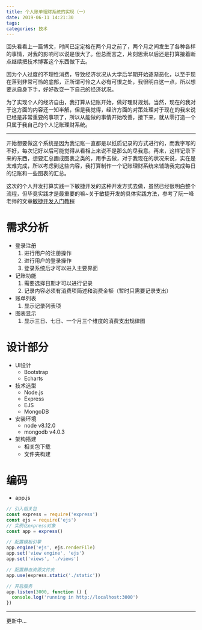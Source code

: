 ```yaml
---
title: 个人账单理财系统的实现（一）
date: 2019-06-11 14:21:30
tags:
categories: 技术
---
```


回头看看上一篇博文，时间已定定格在两个月之前了，两个月之间发生了各种各样的事情，对我的影响可以说是很大了。但总而言之，片刻思索以后还是打算接着断点继续把技术博客这个东西做下去。

因为个人过度的不理性消费，导致经济状况从大学后半期开始逐渐恶化，以至于现在落到非常可怜的底部，正所谓可怜之人必有可恨之处，我很明白这一点，所以想要从自身下手，好好改变一下自己的经济状况。

为了实现个人的经济自由，我打算从记账开始，做好理财规划。当然，现在的我对于这方面的内容还一知半解，但是我觉得，经济方面的对策处理对于现在的我来说已经是非常重要的事项了，所以从能做的事情开始改善，接下来，就从零打造一个只属于我自己的个人记账理财系统。

<!-- more -->

---

开始想要做这个系统是因为我记账一直都是以纸质记录的方式进行的，而我字写的不好，每次记好以后可能觉得从看相上来说不是那么的尽我意。再来，这样记录下来的东西，想要汇总画成图表之类的，用手去做，对于我现在的状况来说，实在是太难完成，所以考虑到这些内容，我打算制作一个记账理财系统来辅助我完成每日的记账和一些图表的汇总。

这次的个人开发打算实践一下敏捷开发的这种开发方式去做，虽然已经很明白整个流程，但毕竟实践才是最重要的嘛~关于敏捷开发的具体实践方法，参考了阮一峰老师的文章[敏捷开发入门教程](http://www.ruanyifeng.com/blog/2019/03/agile-development.html)

# 需求分析

* 登录注册
  1. 进行用户的注册操作
  2. 进行用户的登录操作
  3. 登录系统后才可以进入主要界面
* 记账功能
  1. 需要选择日期才可以进行记录
  2. 记录内容必须有消费项简述和消费金额（暂时只需要记录支出）
* 账单列表
  1. 显示记录列表项
* 图表显示
  1. 显示三日、七日、一个月三个维度的消费支出规律图

# 设计部分 

* UI设计
  * Bootstrap
  * Echarts
* 技术选型
  * Node.js
  * Express
  * EJS
  * MongoDB
* 安装环境
  * node v8.12.0
  * mongodb v4.0.3
* 架构搭建
  * 相关包下载
  * 文件夹构建

# 编码

* app.js

```js
// 引入相关包
const express = require('express')
const ejs = require('ejs')
// 实例化express对象
const app = express()

// 配置模板引擎
app.engine('ejs', ejs.renderFile)
app.set('view engine', 'ejs')
app.set('views', './views')

// 配置静态资源文件夹
app.use(express.static('./static'))

// 开启服务
app.listen(3000, function () {
  console.log('running in http://localhost:3000')
})
```

***

更新中...